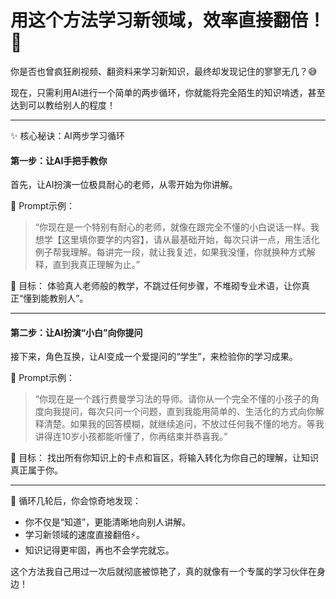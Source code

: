 # 用这个方法学习新领域，效率直接翻倍！ 🚀

你是否也曾疯狂刷视频、翻资料来学习新知识，最终却发现记住的寥寥无几？😅

现在，只需利用AI进行一个简单的两步循环，你就能将完全陌生的知识啃透，甚至达到可以教给别人的程度！

---

✨ 核心秘诀：AI两步学习循环

#### 第一步：让AI手把手教你

首先，让AI扮演一位极具耐心的老师，从零开始为你讲解。

📌 Prompt示例：
> “你现在是一个特别有耐心的老师，就像在跟完全不懂的小白说话一样。我想学【这里填你要学的内容】，请从最基础开始，每次只讲一点，用生活化例子帮我理解。每讲完一段，就让我复述，如果我没懂，你就换种方式解释，直到我真正理解为止。”

🎯 目标： 体验真人老师般的教学，不跳过任何步骤，不堆砌专业术语，让你真正“懂到能教别人”。

---

#### 第二步：让AI扮演“小白”向你提问

接下来，角色互换，让AI变成一个爱提问的“学生”，来检验你的学习成果。

📌 Prompt示例：
> “你现在是一个践行费曼学习法的导师。请你从一个完全不懂的小孩子的角度向我提问，每次只问一个问题，直到我能用简单的、生活化的方式向你解释清楚。如果我的回答模糊，就继续追问，不放过任何我不懂的地方。等我讲得连10岁小孩都能听懂了，你再结束并恭喜我。”

🎯 目标： 找出所有你知识上的卡点和盲区，将输入转化为你自己的理解，让知识真正属于你。

---

🔄 循环几轮后，你会惊奇地发现：

*   你不仅是“知道”，更能清晰地向别人讲解。
*   学习新领域的速度直接翻倍⚡。
*   知识记得更牢固，再也不会学完就忘。

这个方法我自己用过一次后就彻底被惊艳了，真的就像有一个专属的学习伙伴在身边！
